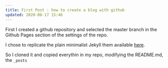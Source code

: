 ```yaml
---
title: First Post : how to create a blog with github
updated: 2020-08-17 15:46
---
```


First I created a github repository and selected the master branch in the Github Pages section of the settings of the repo.

I chose to replicate the plain minimalist Jekyll them available [here](https://github.com/heiswayi/the-plain).

So I cloned it and copied everythin in my repo, modifying the README.md, the `_posts` 
